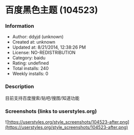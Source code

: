 # 百度黑色主题 (104523)

### Information
- Author: ddyjd (unknown)
- Created at: unknown
- Updated at: 8/21/2014, 12:38:26 PM
- License: NO-REDISTRIBUTION
- Category: baidu
- Rating: undefined
- Total installs: 240
- Weekly installs: 0


### Description
目前支持百度搜索/贴吧/搜图/知道功能


### Screenshots (links to userstyles.org)
![https://userstyles.org/style_screenshots/104523-after.png](https://userstyles.org/style_screenshots/104523-after.png)


